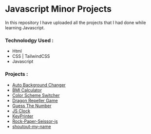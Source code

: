 <h1>Javascript Minor Projects</h1>
<p>In this repository I have uploaded all the projects that I had done while learning Javascript.</p>
<h3>Technolodgy Used :</h3>
<ul>
  <li>Html</li>
  <li>CSS | TailwindCSS</li>
  <li>Javascript</li>
</ul>
<h3>Projects :</h3>
<ul>
  <li>
    <a href="https://github.com/i-Riyaj/Javascript-project-learnings/tree/main/AutoBackgroundChanger" target="_blank">Auto Background Changer </a>
  </li>
  <li>
    <a href="https://github.com/i-Riyaj/Javascript-project-learnings/tree/main/BMI%20Calculator" target="_blank">BMI Calculator</a>
  </li>
  <li>
    <a href="https://github.com/i-Riyaj/Javascript-project-learnings/tree/main/Color%20Scheme%20Switcher" target="_blank">Color Scheme Switcher</a>
  </li>
  <li>
    <a href="https://github.com/i-Riyaj/Javascript-project-learnings/tree/main/Dragon%20Repeller" target="_blank">Dragon Repeller Game</a>
  </li>
  <li>
    <a href="https://github.com/i-Riyaj/Javascript-project-learnings/tree/main/Guess%20The%20Number" target="_blank">Guess The Number</a>
  </li>
  <li>
    <a href="https://github.com/i-Riyaj/Javascript-project-learnings/tree/main/JS%20Clock" target="_blank">JS Clock</a>
  </li>
  <li>
    <a href="https://github.com/i-Riyaj/Javascript-project-learnings/tree/main/KeyPrinter" target="_blank">KeyPrinter</a>
  </li> 
  <li>
    <a href="https://github.com/i-Riyaj/Javascript-project-learnings/tree/main/Rock-Paper-Seissor-js" target="_blank">Rock-Paper-Seissor-js</a>
  </li> 
  <li>
    <a href="https://github.com/i-Riyaj/Javascript-project-learnings/tree/main/shoutout-my-name" target="_blank">shoutout-my-name</a>
  </li> 
  
</ul>
